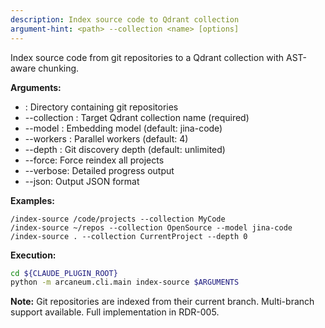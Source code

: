 ```yaml
---
description: Index source code to Qdrant collection
argument-hint: <path> --collection <name> [options]
---
```


Index source code from git repositories to a Qdrant collection with AST-aware chunking.

**Arguments:**
- <path>: Directory containing git repositories
- --collection <name>: Target Qdrant collection name (required)
- --model <model>: Embedding model (default: jina-code)
- --workers <n>: Parallel workers (default: 4)
- --depth <n>: Git discovery depth (default: unlimited)
- --force: Force reindex all projects
- --verbose: Detailed progress output
- --json: Output JSON format

**Examples:**
```
/index-source /code/projects --collection MyCode
/index-source ~/repos --collection OpenSource --model jina-code
/index-source . --collection CurrentProject --depth 0
```

**Execution:**
```bash
cd ${CLAUDE_PLUGIN_ROOT}
python -m arcaneum.cli.main index-source $ARGUMENTS
```

**Note:** Git repositories are indexed from their current branch.
Multi-branch support available. Full implementation in RDR-005.
